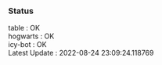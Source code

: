 ### Status


table : OK  
hogwarts : OK  
icy-bot : OK  
Latest Update : 2022-08-24 23:09:24.118769
